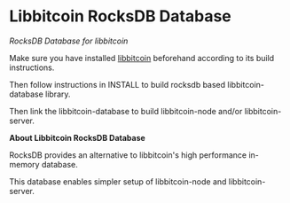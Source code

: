 # Libbitcoin RocksDB Database

*RocksDB Database for libbitcoin*

Make sure you have installed
[libbitcoin](https://github.com/libbitcoin/libbitcoin-system)
beforehand according to its build instructions.

Then follow instructions in INSTALL to build rocksdb based
libbitcoin-database library.

Then link the libbitcoin-database to build libbitcoin-node and/or
libbitcoin-server.

**About Libbitcoin RocksDB Database**

RocksDB provides an alternative to libbitcoin's high performance
in-memory database.

This database enables simpler setup of libbitcoin-node and
libbitcoin-server.
